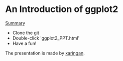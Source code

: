 # An Introduction of ggplot2

[Summary](https://github.com/kannyjyk/ggplot2-xaringan/blob/master/ggplot2_PPT.Rmd)

 * Clone the git
 * Double-click 'ggplot2_PPT.html'
 * Have a fun!

The presentation is made by [xaringan](https://github.com/yihui/xaringan).
